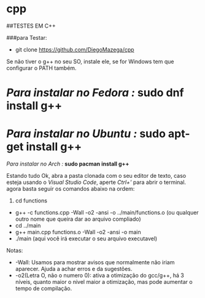 # cpp
##TESTES EM C++

###para Testar:

- git clone https://github.com/DiegoMazega/cpp

Se não tiver o g++ no seu SO, instale ele, se for Windows tem que configurar o PATH também.

*Para instalar no Fedora :* **sudo dnf install g++**
====================================================
*Para instalar no Ubuntu :* **sudo apt-get install g++**
====================================================
*Para instalar no Arch :* **sudo pacman install g++**

Estando tudo Ok, abra a pasta clonada com o seu editor de texto, caso esteja usando o *Visual Studio Code*, aperte *Ctrl+'*
para abrir o terminal. agora basta seguir os comandos abaixo na ordem:

1. cd functions
* g++ -c functions.cpp -Wall -o2 -ansi -o ../main/functions.o (ou qualquer outro nome que queira dar ao arquivo compliado)
* cd ../main
* g++ main.cpp functions.o -Wall -o2 -ansi -o main
* ./main (aqui você irá executar o seu arquivo executavel)

Notas: 
* -Wall: Usamos para mostrar avisos que normalmente não iriam aparecer. Ajuda a achar erros e da sugestões.
* -o2(Letra O, não o numero 0): ativa a otimização do gcc/g++, há 3 níveis, quanto maior o nivel maior a otimização, mas
pode aumentar o tempo de compilação.
